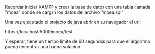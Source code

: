 Recordar iniciar XAMPP y crear la base de datos con una tabla llamada "moea" donde se cargan los datos del archivo "moea.sql"

Una vez ejecutado el projecto de java abrir en su navegador el url:

https://localhost:5000/moea/test

Y esperar, tiene un tiempo limite de 60 segundos para que el algoritmo pueda encontrar una buena solucion